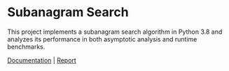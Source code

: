 # Subanagram Search

This project implements a subanagram search algorithm in Python 3.8 and analyzes its performance in both asymptotic analysis and runtime benchmarks.

[Documentation](https://jamesakl.com/docs_solver.pdf) | [Report](https://jamesakl.com/subanagram-search.pdf)
